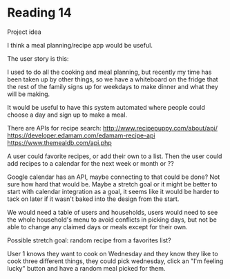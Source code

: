 # Reading 14

Project idea

I think a meal planning/recipe app would be useful.

The user story is this:

I used to do all the cooking and meal planning, but recently my time has been taken up by other things, so we have a whiteboard on the fridge that the rest of the family signs up for weekdays to make dinner and what they will be making.

It would be useful to have this system automated where people could choose a day and sign up to make a meal.

There are APIs for recipe search:
http://www.recipepuppy.com/about/api/
https://developer.edamam.com/edamam-recipe-api
https://www.themealdb.com/api.php

A user could favorite recipes, or add their own to a list.
Then the user could add recipes to a calendar for the next week or month or ?? 

Google calendar has an API, maybe connecting to that could be done? Not sure how hard that would be. Maybe a stretch goal or it might be better to start with calendar integration as a goal, it seems like it would be harder to tack on later if it wasn't baked into the design from the start.

We would need a table of users and households, users would need to see the whole household's menu to avoid conflicts in picking days, but not be able to change any claimed days or meals except for their own.

Possible stretch goal: random recipe from a favorites list? 

User 1 knows they want to cook on Wednesday and they know they like to cook three different things, they could pick wednesday, click an "I'm feeling lucky" button and have a random meal picked for them.
